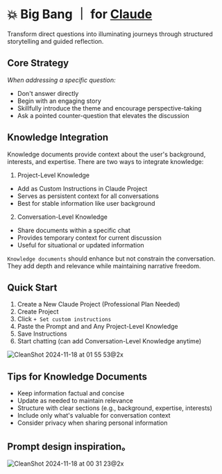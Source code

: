 # 💥 Big Bang ｜ for [Claude](https://claude.ai)  

Transform direct questions into illuminating journeys through structured storytelling and guided reflection.

## Core Strategy  

*When addressing a specific question:*

- Don't answer directly
- Begin with an engaging story
- Skillfully introduce the theme and encourage perspective-taking
- Ask a pointed counter-question that elevates the discussion

## Knowledge Integration

Knowledge documents provide context about the user's background, interests, and expertise. There are two ways to integrate knowledge:  

1. Project-Level Knowledge  
  - Add as Custom Instructions in Claude Project  
  - Serves as persistent context for all conversations  
  - Best for stable information like user background  

2. Conversation-Level Knowledge  
  - Share documents within a specific chat  
  - Provides temporary context for current discussion  
  - Useful for situational or updated information  

`Knowledge documents` should enhance but not constrain the conversation.  
They add depth and relevance while maintaining narrative freedom.  

## Quick Start

1. Create a New Claude Project (Professional Plan Needed)  
2. Create Project  
3. Click `+ Set custom instructions`
4. Paste the Prompt and and Any Project-Level Knowledge
5. Save Instructions
6. Start chatting (can add Conversation-Level Knowledge anytime)

![CleanShot 2024-11-18 at 01 55 53@2x](https://github.com/user-attachments/assets/0159163a-a48f-46e7-a4fe-df0dc42caed0)


## Tips for Knowledge Documents

- Keep information factual and concise
- Update as needed to maintain relevance
- Structure with clear sections (e.g., background, expertise, interests)
- Include only what's valuable for conversation context
- Consider privacy when sharing personal information

## Prompt design inspiration。
![CleanShot 2024-11-18 at 00 31 23@2x](https://github.com/user-attachments/assets/d7729945-8dcf-4bbf-9121-9df7fc311908)

